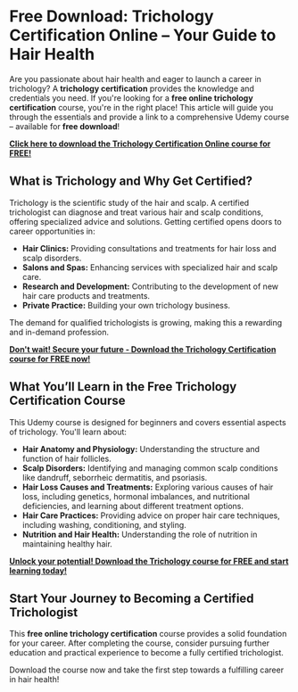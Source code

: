 # Free Download: Trichology Certification Online – Your Guide to Hair Health

Are you passionate about hair health and eager to launch a career in trichology? A **trichology certification** provides the knowledge and credentials you need. If you're looking for a **free online trichology certification** course, you're in the right place! This article will guide you through the essentials and provide a link to a comprehensive Udemy course – available for **free download**!

[**Click here to download the Trichology Certification Online course for FREE!**](https://udemywork.com/trichology-certification-online)

## What is Trichology and Why Get Certified?

Trichology is the scientific study of the hair and scalp. A certified trichologist can diagnose and treat various hair and scalp conditions, offering specialized advice and solutions. Getting certified opens doors to career opportunities in:

*   **Hair Clinics:** Providing consultations and treatments for hair loss and scalp disorders.
*   **Salons and Spas:** Enhancing services with specialized hair and scalp care.
*   **Research and Development:** Contributing to the development of new hair care products and treatments.
*   **Private Practice:** Building your own trichology business.

The demand for qualified trichologists is growing, making this a rewarding and in-demand profession.

[**Don't wait! Secure your future - Download the Trichology Certification course for FREE now!**](https://udemywork.com/trichology-certification-online)

## What You’ll Learn in the Free Trichology Certification Course

This Udemy course is designed for beginners and covers essential aspects of trichology. You'll learn about:

*   **Hair Anatomy and Physiology:** Understanding the structure and function of hair follicles.
*   **Scalp Disorders:** Identifying and managing common scalp conditions like dandruff, seborrheic dermatitis, and psoriasis.
*   **Hair Loss Causes and Treatments:** Exploring various causes of hair loss, including genetics, hormonal imbalances, and nutritional deficiencies, and learning about different treatment options.
*   **Hair Care Practices:** Providing advice on proper hair care techniques, including washing, conditioning, and styling.
*   **Nutrition and Hair Health:** Understanding the role of nutrition in maintaining healthy hair.

[**Unlock your potential! Download the Trichology course for FREE and start learning today!**](https://udemywork.com/trichology-certification-online)

## Start Your Journey to Becoming a Certified Trichologist

This **free online trichology certification** course provides a solid foundation for your career. After completing the course, consider pursuing further education and practical experience to become a fully certified trichologist.

Download the course now and take the first step towards a fulfilling career in hair health!
